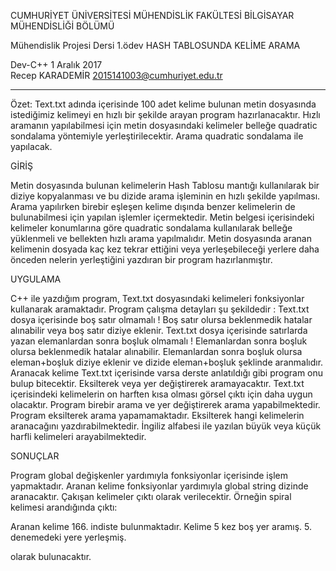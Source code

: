
CUMHURİYET ÜNİVERSİTESİ MÜHENDİSLİK FAKÜLTESİ
BİLGİSAYAR MÜHENDİSLİĞİ BÖLÜMÜ

Mühendislik Projesi Dersi 1.ödev
HASH TABLOSUNDA KELİME ARAMA

Dev-C++
1 Aralık 2017	
Recep KARADEMİR
2015141003@cumhuriyet.edu.tr
____________________________________________________________________________________________________________________________________
Özet:
Text.txt adında içerisinde 100 adet kelime bulunan metin dosyasında istediğimiz kelimeyi en hızlı bir şekilde arayan program hazırlanacaktır. Hızlı aramanın yapılabilmesi için metin dosyasındaki kelimeler belleğe quadratic sondalama yöntemiyle yerleştirilecektir. Arama quadratic sondalama ile yapılacak.



GİRİŞ

Metin dosyasında bulunan kelimelerin Hash Tablosu mantığı kullanılarak bir diziye kopyalanması ve bu dizide arama işleminin en hızlı şekilde yapılması.
Arama yapılırken birebir eşleşen kelime dışında benzer kelimelerin de bulunabilmesi için yapılan işlemler içermektedir.
Metin belgesi içerisindeki kelimeler konumlarına göre quadratic sondalama kullanılarak belleğe yüklenmeli ve bellekten hızlı arama yapılmalıdır.
Metin dosyasında aranan kelimenin dosyada kaç kez tekrar ettiğini veya yerleşebileceği yerlere daha önceden nelerin yerleştiğini yazdıran bir program hazırlanmıştır.



UYGULAMA

C++ ile yazdığım program, Text.txt dosyasındaki kelimeleri fonksiyonlar kullanarak aramaktadır.
Program çalışma detayları şu şekildedir :
Text.txt dosya içerisinde boş satır olmamalı ! 
Boş satır olursa beklenmedik hatalar alınabilir veya boş satır diziye eklenir.
Text.txt dosya içerisinde satırlarda yazan elemanlardan sonra boşluk olmamalı ! Elemanlardan sonra boşluk olursa beklenmedik hatalar alınabilir.
Elemanlardan sonra boşluk olursa eleman+boşluk diziye eklenir ve dizide eleman+boşluk şeklinde aranmalıdır.
Aranacak kelime Text.txt içerisinde varsa derste anlatıldığı gibi program onu bulup bitecektir. Eksilterek veya yer değiştirerek aramayacaktır.
Text.txt  içerisindeki kelimelerin on harften kısa olması görsel çıktı için daha uygun olacaktır.
Program birebir arama ve yer değiştirerek arama yapabilmektedir.
Program eksilterek arama yapamamaktadır. Eksilterek hangi kelimelerin aranacağını yazdırabilmektedir.
İngiliz alfabesi ile yazılan büyük veya küçük harfli kelimeleri arayabilmektedir.



SONUÇLAR

Program global değişkenler yardımıyla fonksiyonlar içerisinde işlem yapmaktadır.
Aranan kelime fonksiyonlar yardımıyla global string dizinde aranacaktır.
Çakışan kelimeler çıktı olarak verilecektir.
Örneğin spiral kelimesi arandığında çıktı:

Aranan kelime 166. indiste bulunmaktadır.
Kelime 5 kez boş yer aramış.  5. denemedeki yere yerleşmiş.

olarak bulunacaktır. 
